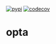 [![pypi](https://img.shields.io/pypi/v/opta?color=blue)](https://img.shields.io/pypi/v/opta?color=blue)
[![codecov](https://codecov.io/gh/wol4aravio/opta/branch/main/graph/badge.svg?token=UB8NFZN8PD)](https://codecov.io/gh/wol4aravio/opta)

# opta
